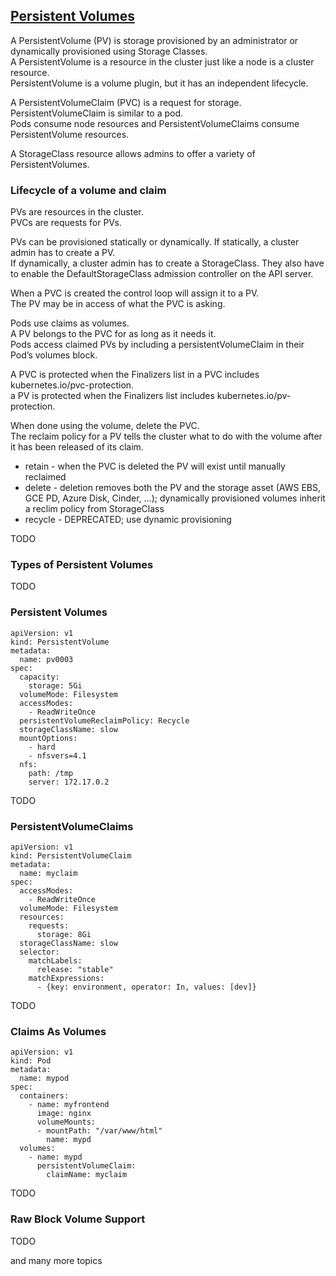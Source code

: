 ## [Persistent Volumes](https://kubernetes.io/docs/concepts/storage/persistent-volumes/)

A PersistentVolume (PV) is storage provisioned by an administrator or dynamically provisioned using Storage Classes.  
A PersistentVolume is a resource in the cluster just like a node is a cluster resource.  
PersistentVolume is a volume plugin, but it has an independent lifecycle.  

A PersistentVolumeClaim (PVC) is a request for storage.  
PersistentVolumeClaim is similar to a pod.  
Pods consume node resources and PersistentVolumeClaims consume PersistentVolume resources.  

A StorageClass resource allows admins to offer a variety of PersistentVolumes.  

### Lifecycle of a volume and claim

PVs are resources in the cluster.  
PVCs are requests for PVs.  

PVs can be provisioned statically or dynamically.
If statically, a cluster admin has to create a PV.  
If dynamically, a cluster admin has to create a StorageClass. They also have to enable the DefaultStorageClass admission controller on the API server.  

When a PVC is created the control loop will assign it to a PV.  
The PV may be in access of what the PVC is asking.  

Pods use claims as volumes.  
A PV belongs to the PVC for as long as it needs it.  
Pods access claimed PVs by including a persistentVolumeClaim in their Pod’s volumes block.  

A PVC is protected when the Finalizers list in a PVC includes kubernetes.io/pvc-protection.  
a PV is protected when the Finalizers list includes kubernetes.io/pv-protection.  

When done using the volume, delete the PVC.  
The reclaim policy for a PV tells the cluster what to do with the volume after it has been released of its claim.
* retain - when the PVC is deleted the PV will exist until manually reclaimed
* delete - deletion removes both the PV and the storage asset (AWS EBS, GCE PD, Azure Disk, Cinder, ...); dynamically provisioned volumes inherit a reclim policy from StorageClass
* recycle - DEPRECATED; use dynamic provisioning

TODO

### Types of Persistent Volumes

TODO

### Persistent Volumes

```
apiVersion: v1
kind: PersistentVolume
metadata:
  name: pv0003
spec:
  capacity:
    storage: 5Gi
  volumeMode: Filesystem
  accessModes:
    - ReadWriteOnce
  persistentVolumeReclaimPolicy: Recycle
  storageClassName: slow
  mountOptions:
    - hard
    - nfsvers=4.1
  nfs:
    path: /tmp
    server: 172.17.0.2
```

TODO

### PersistentVolumeClaims

```
apiVersion: v1
kind: PersistentVolumeClaim
metadata:
  name: myclaim
spec:
  accessModes:
    - ReadWriteOnce
  volumeMode: Filesystem
  resources:
    requests:
      storage: 8Gi
  storageClassName: slow
  selector:
    matchLabels:
      release: "stable"
    matchExpressions:
      - {key: environment, operator: In, values: [dev]}
```

TODO

### Claims As Volumes

```
apiVersion: v1
kind: Pod
metadata:
  name: mypod
spec:
  containers:
    - name: myfrontend
      image: nginx
      volumeMounts:
      - mountPath: "/var/www/html"
        name: mypd
  volumes:
    - name: mypd
      persistentVolumeClaim:
        claimName: myclaim
```

TODO

### Raw Block Volume Support

TODO

and many more topics
